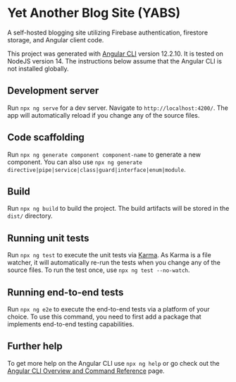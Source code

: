 # Yet Another Blog Site (YABS)

A self-hosted blogging site utilizing Firebase authentication, firestore storage, and Angular client code.

This project was generated with [Angular CLI](https://github.com/angular/angular-cli) version 12.2.10.  It is tested on NodeJS version 14.  The instructions
below assume that the Angular CLI is not installed globally.

## Development server

Run `npx ng serve` for a dev server. Navigate to `http://localhost:4200/`. The app will automatically reload if you change any of the source files.

## Code scaffolding

Run `npx ng generate component component-name` to generate a new component. You can also use `npx ng generate directive|pipe|service|class|guard|interface|enum|module`.

## Build

Run `npx ng build` to build the project. The build artifacts will be stored in the `dist/` directory.

## Running unit tests

Run `npx ng test` to execute the unit tests via [Karma](https://karma-runner.github.io).  As Karma is a file watcher, it will automatically re-run the tests
when you change any of the source files.  To run the test once, use `npx ng test --no-watch`.

## Running end-to-end tests

Run `npx ng e2e` to execute the end-to-end tests via a platform of your choice. To use this command, you need to first add a package that implements end-to-end testing capabilities.

## Further help

To get more help on the Angular CLI use `npx ng help` or go check out the [Angular CLI Overview and Command Reference](https://angular.io/cli) page.
